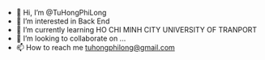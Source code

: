 - 👋 Hi, I’m @TuHongPhiLong
- 👀 I’m interested in Back End
- 🌱 I’m currently learning HO CHI MINH CITY UNIVERSITY OF TRANPORT
- 💞️ I’m looking to collaborate on ...
- 📫 How to reach me tuhongphilong@gmail.com

<!---
TuHongPhiLong/TuHongPhiLong is a ✨ special ✨ repository because its `README.md` (this file) appears on your GitHub profile.
You can click the Preview link to take a look at your changes.
--->
